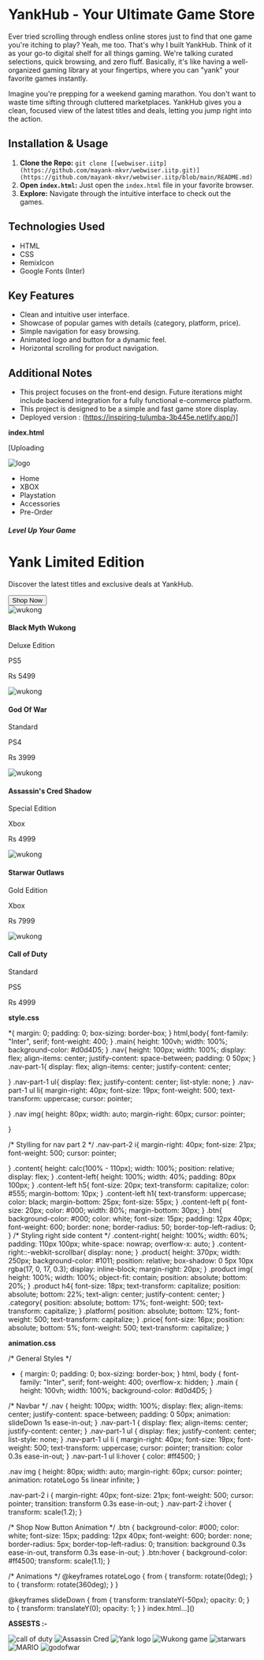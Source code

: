 # YankHub - Your Ultimate Game Store

Ever tried scrolling through endless online stores just to find that one game you're itching to play? Yeah, me too. That's why I built YankHub. Think of it as your go-to digital shelf for all things gaming. We're talking curated selections, quick browsing, and zero fluff. Basically, it's like having a well-organized gaming library at your fingertips, where you can "yank" your favorite games instantly.


Imagine you're prepping for a weekend gaming marathon. You don't want to waste time sifting through cluttered marketplaces. YankHub gives you a clean, focused view of the latest titles and deals, letting you jump right into the action.

## Installation & Usage

1.  **Clone the Repo:** `git clone [[webwiser.iitp](https://github.com/mayank-mkvr/webwiser.iitp.git)](https://github.com/mayank-mkvr/webwiser.iitp/blob/main/README.md)`
2.  **Open `index.html`:** Just open the `index.html` file in your favorite browser.
3.  **Explore:** Navigate through the intuitive interface to check out the games.

## Technologies Used

* HTML
* CSS
* RemixIcon
* Google Fonts (Inter)

## Key Features

* Clean and intuitive user interface.
* Showcase of popular games with details (category, platform, price).
* Simple navigation for easy browsing.
* Animated logo and button for a dynamic feel.
* Horizontal scrolling for product navigation.

## Additional Notes

* This project focuses on the front-end design. Future iterations might include backend integration for a fully functional e-commerce platform.
* This project is designed to be a simple and fast game store display.
* Deployed version : (https://inspiring-tulumba-3b445e.netlify.app/)]



**index.html**

[Uploading<!DOCTYPE html>
<html lang="en">
<head>
    <meta charset="UTF-8">
    <meta name="viewport" content="width=device-width, initial-scale=1.0">
    <title>YankHub - Your Ultimate Game Store</title>
    <link rel="preconnect" href="https://fonts.googleapis.com">
<link rel="preconnect" href="https://fonts.gstatic.com" crossorigin>
<link href="https://fonts.googleapis.com/css2?family=Inter:ital,opsz,wght@0,14..32,100..900;1,14..32,100..900&display=swap" rel="stylesheet">
<link
    href="https://cdn.jsdelivr.net/npm/remixicon@4.5.0/fonts/remixicon.css"
    rel="stylesheet"
/>
<link rel="stylesheet" href="style.css">
<link rel="stylesheet" href="animation.css">
</head>
<body>
    <div class="main">
        <div class="nav">
            <div class="nav-part-1">
                <img src="images/Yank logo.png" alt="logo">
                <ul>
                    <li>Home</li>
                    <li>XBOX</li>
                    <li>Playstation</li>
                    <li>Accessories</li>
                    <li>Pre-Order</li>
                </ul>
            </div>
            <div class="nav-part-2">
                <i class="ri-search-eye-line"></i>
                <i class="ri-shopping-cart-fill"></i>
                <i class="ri-menu-line"></i>
            </div>
        </div>
        <div class="content">
            <div class="content-left">
                <h5> Level Up Your Game </h5>
                <h1> Yank Limited Edition </h1>
                <p> Discover the latest titles and exclusive deals at YankHub.
                </p>
                <button class="btn"> Shop Now </button>
            </div>
            <div class="content-right">
                <div class="product">
                    <img src="images/Wukong game.jpg" alt="wukong">
                    <h4>Black Myth Wukong</h4>
                    <p class="category"> Deluxe Edition</p>
                    <p class="platform"> PS5 </p>
                    <p class="price"> Rs 5499 </p>
                </div>
                <div class="product">
                    <img src="images/godofwar.jpg" alt="wukong">
                    <h4>God Of War</h4>
                    <p class="category"> Standard</p>
                    <p class="platform"> PS4 </p>
                    <p class="price"> Rs 3999 </p>
                </div>
                <div class="product">
                    <img src="images/Assassin Cred.jpg" alt="wukong">
                    <h4>Assassin's Cred Shadow</h4>
                    <p class="category"> Special Edition</p>
                    <p class="platform"> Xbox </p>
                    <p class="price"> Rs 4999</p>
                </div>
                <div class="product">
                    <img src="images/starwars.jpg" alt="wukong">
                    <h4>Starwar Outlaws </h4>
                    <p class="category"> Gold Edition</p>
                    <p class="platform"> Xbox </p>
                    <p class="price"> Rs 7999</p>
                </div>
                <div class="product">
                    <img src="images/call of duty.jpg" alt="wukong">
                    <h4>Call of Duty </h4>
                    <p class="category"> Standard</p>
                    <p class="platform"> PS5 </p>
                    <p class="price"> Rs 4999</p>
                </div>
            </div>
        </div>
    </div>
    
</body>
</html>

**style.css**

*{
    margin: 0;
    padding: 0;
    box-sizing: border-box;
}
html,body{
    font-family: "Inter", serif;
    font-weight: 400;
}
.main{
    height: 100vh;
    width: 100%;
    background-color: #d0d4D5;
}
.nav{
    height: 100px;
    width: 100%;
    display: flex;
    align-items: center;
    justify-content: space-between;
    padding: 0 50px;
}
.nav-part-1{
    display: flex;
    align-items: center;
    justify-content: center;

}
.nav-part-1 ul{
    display: flex;
    justify-content: center;
    list-style: none;
}
.nav-part-1 ul li{
    margin-right: 40px;
    font-size: 19px;
    font-weight: 500;
    text-transform: uppercase;
    cursor: pointer;

}
.nav img{
    height: 80px;
    width: auto;
    margin-right: 60px;
    cursor: pointer;
    
}

/* Stylling for nav part 2 */
.nav-part-2 i{
    margin-right: 40px;
    font-size: 21px;
    font-weight: 500;
    cursor: pointer;

}
.content{
    height: calc(100% - 110px);
    width: 100%;
    position: relative;
    display: flex;
}
.content-left{
    height: 100%;
    width: 40%;
    padding: 80px 100px;
}
.content-left h5{
    font-size: 20px;
    text-transform: capitalize;
    color: #555;
    margin-bottom: 10px;
}
.content-left h1{
    text-transform: uppercase;
    color: black;
    margin-bottom: 25px;
    font-size: 55px;
}
.content-left p{
    font-size: 20px;
    color: #000;
    width: 80%;
    margin-bottom: 30px;
}
.btn{
    background-color: #000;
    color: white;
    font-size: 15px;
    padding: 12px 40px;
    font-weight: 600;
    border: none;
    border-radius: 50;
    border-top-left-radius: 0;
}
/* Styling right side content */
.content-right{
    height: 100%;
    width: 60%;
    padding: 110px 100px;
    white-space: nowrap;
    overflow-x: auto;
}
.content-right::-webkit-scrollbar{
    display: none;
}
.product{
    height: 370px;
    width: 250px;
    background-color: #1011;
    position: relative;
    box-shadow: 0 5px 10px rgba(17, 0, 17, 0.3);
    display: inline-block;
    margin-right: 20px;
}
.product img{
    height: 100%;
    width: 100%;
    object-fit: contain;
    position: absolute;
    bottom: 20%;
}
.product h4{
    font-size: 18px;
    text-transform: capitalize;
    position: absolute;
    bottom: 22%;
    text-align: center;
    justify-content: center;
}
.category{
    position: absolute;
    bottom: 17%;
    font-weight: 500;
    text-transform: capitalize;
}
.platform{
    position: absolute;
    bottom: 12%;
    font-weight: 500;
    text-transform: capitalize;
}
.price{
    font-size: 16px;
    position: absolute;
    bottom: 5%;
    font-weight: 500;
    text-transform: capitalize;
}

**animation.css**

/* General Styles */
* {
    margin: 0;
    padding: 0;
    box-sizing: border-box;
}
html, body {
    font-family: "Inter", serif;
    font-weight: 400;
    overflow-x: hidden;
}
.main {
    height: 100vh;
    width: 100%;
    background-color: #d0d4D5;
}

/* Navbar */
.nav {
    height: 100px;
    width: 100%;
    display: flex;
    align-items: center;
    justify-content: space-between;
    padding: 0 50px;
    animation: slideDown 1s ease-in-out;
}
.nav-part-1 {
    display: flex;
    align-items: center;
    justify-content: center;
}
.nav-part-1 ul {
    display: flex;
    justify-content: center;
    list-style: none;
}
.nav-part-1 ul li {
    margin-right: 40px;
    font-size: 19px;
    font-weight: 500;
    text-transform: uppercase;
    cursor: pointer;
    transition: color 0.3s ease-in-out;
}
.nav-part-1 ul li:hover {
    color: #ff4500;
}

.nav img {
    height: 80px;
    width: auto;
    margin-right: 60px;
    cursor: pointer;
    animation: rotateLogo 5s linear infinite;
}

.nav-part-2 i {
    margin-right: 40px;
    font-size: 21px;
    font-weight: 500;
    cursor: pointer;
    transition: transform 0.3s ease-in-out;
}
.nav-part-2 i:hover {
    transform: scale(1.2);
}

/* Shop Now Button Animation */
.btn {
    background-color: #000;
    color: white;
    font-size: 15px;
    padding: 12px 40px;
    font-weight: 600;
    border: none;
    border-radius: 5px;
    border-top-left-radius: 0;
    transition: background 0.3s ease-in-out, transform 0.3s ease-in-out;
}
.btn:hover {
    background-color: #ff4500;
    transform: scale(1.1);
}

/* Animations */
@keyframes rotateLogo {
    from {
        transform: rotate(0deg);
    }
    to {
        transform: rotate(360deg);
    }
}

@keyframes slideDown {
    from {
        transform: translateY(-50px);
        opacity: 0;
    }
    to {
        transform: translateY(0);
        opacity: 1;
    }
}
 index.html…]()

**ASSESTS :-**



![call of duty](https://github.com/user-attachments/assets/0480c0da-2831-43f8-ad51-787c682c47aa)
![Assassin Cred](https://github.com/user-attachments/assets/23fd32b2-07dc-4d00-a9f6-df64f2549047)
![Yank logo](https://github.com/user-attachments/assets/2262f786-d73d-4a68-b856-1cb3a58e7711)
![Wukong game](https://github.com/user-attachments/assets/6af52b80-8cdd-4b8d-b74b-677eb76d50f8)
![starwars](https://github.com/user-attachments/assets/66dfd0ce-1cbc-4c3b-a466-262f26d5ea5e)
![MARIO](https://github.com/user-attachments/assets/8bb137aa-92e6-4b19-a657-8a416f77e41d)
![godofwar](https://github.com/user-attachments/assets/0192fc7b-7972-4e95-9895-76cbc4765315)

